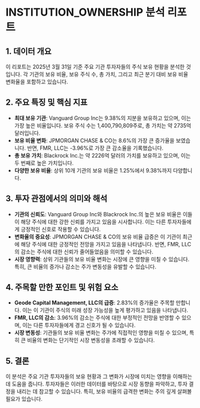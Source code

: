 # INSTITUTION_OWNERSHIP 분석 리포트

## 1. 데이터 개요

이 리포트는 2025년 3월 31일 기준 주요 기관 투자자들의 주식 보유 현황을 분석한 것입니다. 각 기관의 보유 비율, 보유 주식 수, 총 가치, 그리고 최근 분기 대비 보유 비율 변화율을 포함하고 있습니다.

## 2. 주요 특징 및 핵심 지표

- **최대 보유 기관**: Vanguard Group Inc는 9.38%의 지분을 보유하고 있으며, 이는 가장 높은 비율입니다. 보유 주식 수는 1,400,790,809주로, 총 가치는 약 2735억 달러입니다.
- **보유 비율 변화**: JPMORGAN CHASE & CO는 8.6%의 가장 큰 증가율을 보였습니다. 반면, FMR, LLC는 -3.96%로 가장 큰 감소율을 기록했습니다.
- **총 보유 가치**: Blackrock Inc.는 약 2226억 달러의 가치를 보유하고 있으며, 이는 두 번째로 높은 가치입니다.
- **다양한 보유 비율**: 상위 10개 기관의 보유 비율은 1.25%에서 9.38%까지 다양합니다.

## 3. 투자 관점에서의 의미와 해석

- **기관의 신뢰도**: Vanguard Group Inc와 Blackrock Inc.의 높은 보유 비율은 이들이 해당 주식에 대한 강한 신뢰를 가지고 있음을 시사합니다. 이는 다른 투자자들에게 긍정적인 신호로 작용할 수 있습니다.
- **변화율의 중요성**: JPMORGAN CHASE & CO의 보유 비율 급증은 이 기관이 최근에 해당 주식에 대한 긍정적인 전망을 가지고 있음을 나타냅니다. 반면, FMR, LLC의 감소는 주식에 대한 신뢰가 줄어들었음을 의미할 수 있습니다.
- **시장 영향력**: 상위 기관들의 보유 비율 변화는 시장에 큰 영향을 미칠 수 있습니다. 특히, 큰 비율의 증가나 감소는 주가 변동성을 유발할 수 있습니다.

## 4. 주목할 만한 포인트 및 위험 요소

- **Geode Capital Management, LLC의 급증**: 2.83%의 증가율은 주목할 만합니다. 이는 이 기관이 주식의 미래 성장 가능성을 높게 평가하고 있음을 나타냅니다.
- **FMR, LLC의 감소**: 3.96%의 감소는 주식에 대한 부정적인 전망을 반영할 수 있으며, 이는 다른 투자자들에게 경고 신호가 될 수 있습니다.
- **시장 변동성**: 기관들의 보유 비율 변화는 주가에 직접적인 영향을 미칠 수 있으며, 특히 큰 비율의 변화는 단기적인 시장 변동성을 초래할 수 있습니다.

## 5. 결론

이 분석은 주요 기관 투자자들의 보유 현황과 그 변화가 시장에 미치는 영향을 이해하는 데 도움을 줍니다. 투자자들은 이러한 데이터를 바탕으로 시장 동향을 파악하고, 투자 결정을 내리는 데 참고할 수 있습니다. 특히, 보유 비율의 급격한 변화는 주의 깊게 살펴볼 필요가 있습니다.